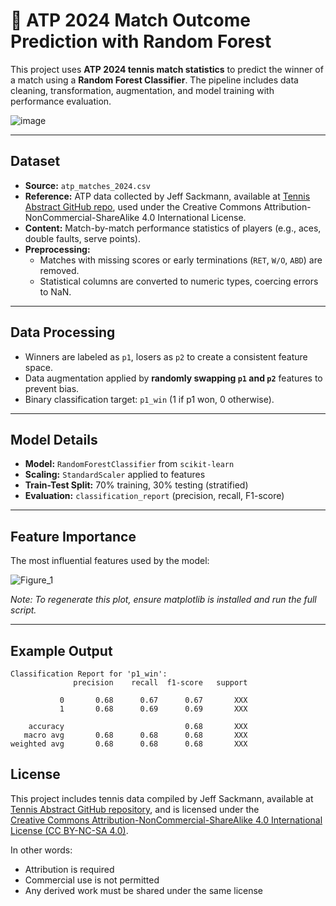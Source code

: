# 🎾 ATP 2024 Match Outcome Prediction with Random Forest

This project uses **ATP 2024 tennis match statistics** to predict the winner of a match using a **Random Forest Classifier**. The pipeline includes data cleaning, transformation, augmentation, and model training with performance evaluation.

![image](https://github.com/user-attachments/assets/e46e9530-ed06-4ac9-80f9-b9b2593170bd)

---

## Dataset

- **Source:** `atp_matches_2024.csv`
- **Reference:** ATP data collected by Jeff Sackmann, available at [Tennis Abstract GitHub repo](https://github.com/JeffSackmann/tennis_atp?tab=readme-ov-file#atp-tennis-rankings-results-and-stats), used under the Creative Commons Attribution-NonCommercial-ShareAlike 4.0 International License.
- **Content:** Match-by-match performance statistics of players (e.g., aces, double faults, serve points).
- **Preprocessing:**
  - Matches with missing scores or early terminations (`RET`, `W/O`, `ABD`) are removed.
  - Statistical columns are converted to numeric types, coercing errors to NaN.

---

## Data Processing

- Winners are labeled as `p1`, losers as `p2` to create a consistent feature space.
- Data augmentation applied by **randomly swapping `p1` and `p2`** features to prevent bias.
- Binary classification target: `p1_win` (1 if p1 won, 0 otherwise).

---

## Model Details

- **Model:** `RandomForestClassifier` from `scikit-learn`
- **Scaling:** `StandardScaler` applied to features
- **Train-Test Split:** 70% training, 30% testing (stratified)
- **Evaluation:** `classification_report` (precision, recall, F1-score)

---

## Feature Importance

The most influential features used by the model:

![Figure_1](https://github.com/user-attachments/assets/92a0082d-edf6-4a88-b2aa-b9154daaf66e)

*Note: To regenerate this plot, ensure matplotlib is installed and run the full script.*

---

## Example Output

```text
Classification Report for 'p1_win':
              precision    recall  f1-score   support

           0       0.68      0.67      0.67       XXX
           1       0.68      0.69      0.69       XXX

    accuracy                           0.68       XXX
   macro avg       0.68      0.68      0.68       XXX
weighted avg       0.68      0.68      0.68       XXX
```


## License

This project includes tennis data compiled by Jeff Sackmann, available at  
[Tennis Abstract GitHub repository](https://github.com/JeffSackmann), and is licensed under the  
[Creative Commons Attribution-NonCommercial-ShareAlike 4.0 International License (CC BY-NC-SA 4.0)](https://creativecommons.org/licenses/by-nc-sa/4.0/).

In other words:  
- Attribution is required  
- Commercial use is not permitted  
- Any derived work must be shared under the same license
